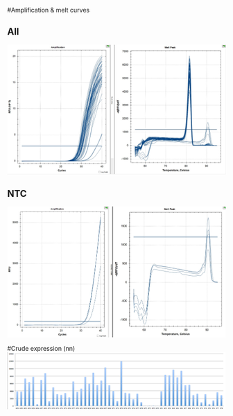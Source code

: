 #Amplification & melt curves
## All
![](./CarmRep.jpg)

## NTC
![](./CARMntc.jpg)

#Crude expression (nn)
![](./crude_exp.png)

